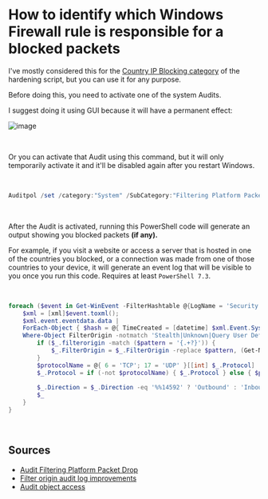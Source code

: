 # How to identify which Windows Firewall rule is responsible for a blocked packets

I've mostly considered this for the [Country IP Blocking category](https://github.com/HotCakeX/Harden-Windows-Security#country-ip-blocking) of the hardening script, but you can use it for any purpose.

Before doing this, you need to activate one of the system Audits.

I suggest doing it using GUI because it will have a permanent effect:

![image](https://user-images.githubusercontent.com/118815227/213814954-8ce40aac-bfb0-4973-8677-c77ac232dfb9.png)

<br>

Or you can activate that Audit using this command, but it will only temporarily activate it and it'll be disabled again after you restart Windows.

<br>

```powershell
Auditpol /set /category:"System" /SubCategory:"Filtering Platform Packet Drop" /success:enable /failure:enable
```

<br>

After the Audit is activated, running this PowerShell code will generate an output showing you blocked packets **(if any).**

For example, if you visit a website or access a server that is hosted in one of the countries you blocked, or a connection was made from one of those countries to your device, it will generate an event log that will be visible to you once you run this code. Requires at least `PowerShell 7.3`.

<br>

```powershell
foreach ($event in Get-WinEvent -FilterHashtable @{LogName = 'Security'; ID = 5152 }) {
    $xml = [xml]$event.toxml();
    $xml.event.eventdata.data | 
    ForEach-Object { $hash = @{ TimeCreated = [datetime] $xml.Event.System.TimeCreated.SystemTime } } { $hash[$_.name] = $_.'#text' } { [pscustomobject]$hash } |
    Where-Object FilterOrigin -notmatch 'Stealth|Unknown|Query User Default|WSH Default' | ForEach-Object {      
        if ($_.filterorigin -match ($pattern = '{.+?}')) {        
            $_.FilterOrigin = $_.FilterOrigin -replace $pattern, (Get-NetFirewallRule -Name $Matches[0]).DisplayName
        }
        $protocolName = @{ 6 = 'TCP'; 17 = 'UDP' }[[int] $_.Protocol]
        $_.Protocol = if (-not $protocolName) { $_.Protocol } else { $protocolName }
 
        $_.Direction = $_.Direction -eq '%%14592' ? 'Outbound' : 'Inbound'
        $_
    }
}
```

<br>

## Sources

* [Audit Filtering Platform Packet Drop](https://learn.microsoft.com/en-us/windows/security/threat-protection/auditing/audit-filtering-platform-packet-drop)
* [Filter origin audit log improvements](https://learn.microsoft.com/en-us/windows/security/threat-protection/windows-firewall/filter-origin-documentation)
* [Audit object access](https://learn.microsoft.com/en-us/windows/security/threat-protection/auditing/basic-audit-object-access)
